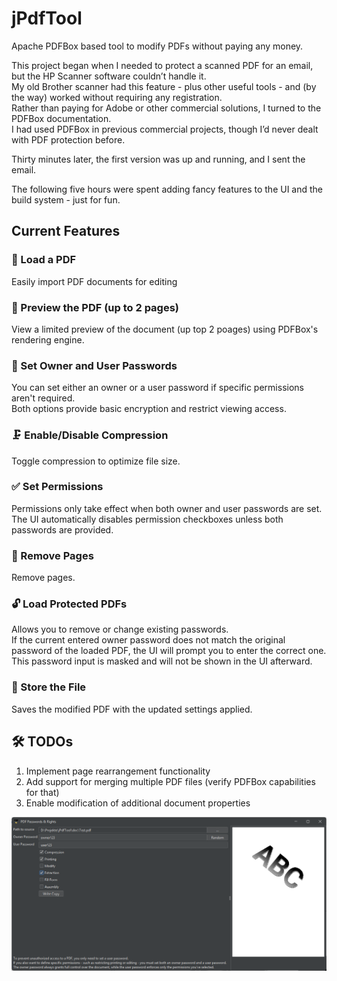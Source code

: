 # jPdfTool
Apache PDFBox based tool to modify PDFs without paying any money.

This project began when I needed to protect a scanned PDF for an email, but the HP Scanner software couldn’t handle it.<br>
My old Brother scanner had this feature - plus other useful tools - and (by the way) worked without requiring any registration.<br>
Rather than paying for Adobe or other commercial solutions, I turned to the PDFBox documentation. <br>
I had used PDFBox in previous commercial projects, though I’d never dealt with PDF protection before.

Thirty minutes later, the first version was up and running, and I sent the email. 

The following five hours were spent adding fancy features to the UI and the build system - just for fun.


## Current Features

### 📄 Load a PDF

Easily import PDF documents for editing

### 👀 Preview the PDF (up to 2 pages)

View a limited preview of the document (up top 2 poages) using PDFBox's rendering engine.

### 🔐 Set Owner and User Passwords

You can set either an owner or a user password if specific permissions aren't required.<br>
Both options provide basic encryption and restrict viewing access.

### 🗜️ Enable/Disable Compression

Toggle compression to optimize file size.

### ✅ Set Permissions
Permissions only take effect when both owner and user passwords are set.<br>
The UI automatically disables permission checkboxes unless both passwords are provided.

### 🧹 Remove Pages
Remove pages.

### 🔓 Load Protected PDFs

Allows you to remove or change existing passwords.<br> 
If the current entered owner password does not match the original password of the loaded PDF, the UI will prompt you to 
enter the correct one.<br>
This password input is masked and will not be shown in the UI afterward.

### 💾 Store the File
Saves the modified PDF with the updated settings applied.

## 🛠️ TODOs
1. Implement page rearrangement functionality
2. Add support for merging multiple PDF files (verify PDFBox capabilities for that)
3. Enable modification of additional document properties


![Screenshot](doc/Screenshot%20Release1.0.png)